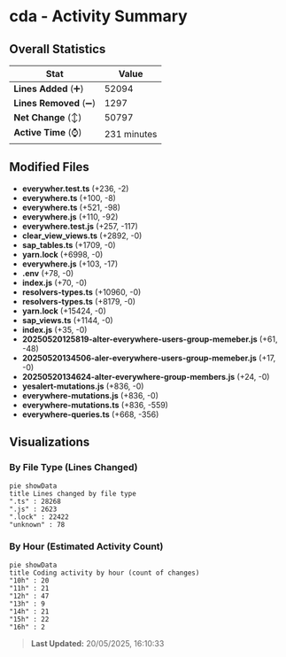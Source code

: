 # cda - Activity Summary 

## Overall Statistics

| Stat                   | Value                                                             |
| ---------------------- | ----------------------------------------------------------------- |
| **Lines Added** (➕)   | 52094                                          |
| **Lines Removed** (➖) | 1297                                        |
| **Net Change** (↕)    | 50797                |
| **Active Time** (⌚)   | 231 minutes |


## Modified Files
- **everywher.test.ts** (+236, -2)
- **everywhere.ts** (+100, -8)
- **everywhere.ts** (+521, -98)
- **everywhere.js** (+110, -92)
- **everywhere.test.js** (+257, -117)
- **clear_view_views.ts** (+2892, -0)
- **sap_tables.ts** (+1709, -0)
- **yarn.lock** (+6998, -0)
- **everywhere.js** (+103, -17)
- **.env** (+78, -0)
- **index.js** (+70, -0)
- **resolvers-types.ts** (+10960, -0)
- **resolvers-types.ts** (+8179, -0)
- **yarn.lock** (+15424, -0)
- **sap_views.ts** (+1144, -0)
- **index.js** (+35, -0)
- **20250520125819-alter-everywhere-users-group-memeber.js** (+61, -48)
- **20250520134506-aler-everywhere-users-group-memeber.js** (+17, -0)
- **20250520134624-alter-everywhere-group-members.js** (+24, -0)
- **yesalert-mutations.js** (+836, -0)
- **everywhere-mutations.js** (+836, -0)
- **everywhere-mutations.ts** (+836, -559)
- **everywhere-queries.ts** (+668, -356)

## Visualizations

### By File Type (Lines Changed)

```mermaid
pie showData
title Lines changed by file type
".ts" : 28268
".js" : 2623
".lock" : 22422
"unknown" : 78
```

### By Hour (Estimated Activity Count)

```mermaid
pie showData
title Coding activity by hour (count of changes)
"10h" : 20
"11h" : 21
"12h" : 47
"13h" : 9
"14h" : 21
"15h" : 22
"16h" : 2
```


> **Last Updated:** 20/05/2025, 16:10:33